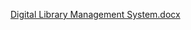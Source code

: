 [Digital Library Management System.docx](https://github.com/user-attachments/files/19481461/Digital.Library.Management.System.docx)
